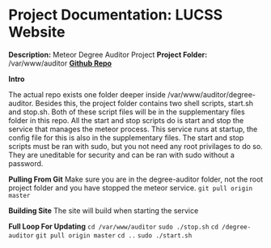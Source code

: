 Project Documentation: LUCSS Website
====================================

**Description:** Meteor Degree Auditor Project
**Project Folder:** /var/www/auditor
**[Github Repo](https://github.com/LakeheadUComputerScienceSociety/degree-auditor)**

**Intro**

The actual repo exists one folder deeper inside /var/www/auditor/degree-auditor. Besides this, the project folder contains two shell scripts, start.sh and stop.sh. Both of these script files will be in the supplementary files folder in this repo. All the start and stop scripts do is start and stop the service that manages the meteor process. This service runs at startup, the config file for this is also in the supplementary files. The start and stop scripts must be ran with sudo, but you not need any root privilages to do so. They are uneditable for security and can be ran with sudo without a password.

**Pulling From Git**
Make sure you are in the degree-auditor folder, not the root project folder and you have stopped the meteor service. 
`git pull origin master`

**Building Site**
The site will build when starting the service

**Full Loop For Updating**
`cd /var/www/auditor`
`sudo ./stop.sh`
`cd /degree-auditor`
`git pull origin master`
`cd ..`
`sudo ./start.sh`